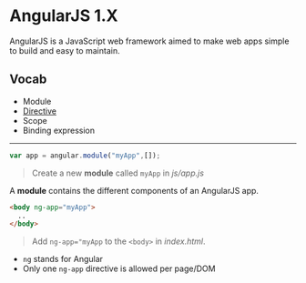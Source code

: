 # AngularJS 1.X

AngularJS is a JavaScript web framework aimed to make web apps simple to build and easy to maintain.

## Vocab

- Module
- [Directive](#directive)
- Scope
- Binding expression

---


```javascript
var app = angular.module("myApp",[]);
```
>Create a new **module** called `myApp` in _js/app.js_

A **module** contains the different components of an AngularJS app.

```html
<body ng-app="myApp">  
  ..
</body>
```
>Add `ng-app="myApp` to the `<body>` in _index.html_.  

- `ng` stands for Angular
- Only one `ng-app` directive is allowed per page/DOM

<!--- CODECADEMY NOTES:

**`ng-app`** (`ng` for Angular) is a <a name="directive"></a>**directive** that tells AngularJS that the `myApp` **module** will live within the `<body>` element, termed the application's **scope.** In other words, we used the `ng-app` **directive** to define the application **scope**. The `ng-app` allows Angular to take control of where the directive applies, in this case the `<body>`.


```javascript
app.controller('MainController', ['$scope', function($scope) { 
  $scope.title = 'Top Sellers in Books'; 
}]);
```
>Insert this code in **js/controllers/MainController.js**


```html
<body ng-app="myApp">  
  <div class="main" ng-controller="MainController">
    <h1>{{ title }}</h1>
    {{ 20 / 2 }}
  </div>
</body>
```
>Update **index.html**

`{{ title }}` heading will appear as 'Top Sellers in Books'.

The double curly braces `{{ }}` are **binding expressions** in Angular, sometimes called mustaches or handlebars. Angular looks for these binding expressions and tries to evaluate the expressions inside.

Binding expressions can also look at data you have retrieved from a web server.

--->
